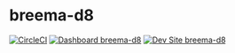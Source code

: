 # breema-d8

[![CircleCI](https://circleci.com/gh/dww/breema-d8.svg?style=shield)](https://circleci.com/gh/dww/breema-d8)
[![Dashboard breema-d8](https://img.shields.io/badge/dashboard-breema_d8-yellow.svg)](https://dashboard.pantheon.io/sites/d3832a3d-9a53-4b02-972e-db818509caf7#dev/code)
[![Dev Site breema-d8](https://img.shields.io/badge/site-breema_d8-blue.svg)](http://dev-breema-d8.pantheonsite.io/)